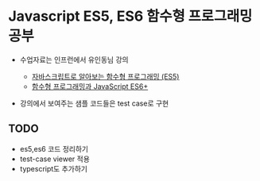 # Javascript ES5, ES6 함수형 프로그래밍 공부

- 수업자료는 인프런에서 유인동님 강의
  - [자바스크립트로 알아보는 함수형 프로그래밍 (ES5)][1]
  - [함수형 프로그래밍과 JavaScript ES6+][2]

- 강의에서 보여주는 샘플 코드들은 test case로 구현

## TODO

- es5,es6 코드 정리하기
- test-case viewer 적용
- typescript도 추가하기

[1]: https://www.inflearn.com/course/%ED%95%A8%EC%88%98%ED%98%95-%ED%94%84%EB%A1%9C%EA%B7%B8%EB%9E%98%EB%B0%8D

[2]: https://www.inflearn.com/course/functional-es6#
